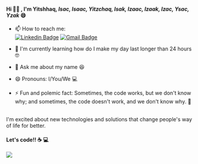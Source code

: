 #### Hi 🙋‍♂ , I'm Yitshhaq, <i>Isac, Isaac, Yitzchaq, Isak, Izaac, Izaak, Izac, Ysac, Yzak</i> 😄 <br/>
       
<!--
**ymotse/ymotse** is a ✨ _special_ ✨ repository because its `README.md` (this file) appears on your GitHub profile.

Here are some ideas to get you started:

- 🔭 I’m currently working on ...
- 👯 I’m looking to collaborate on ...

- 💬 Ask me about ...
- 📫 How to reach me: ...
- 🤔 I’m looking for help with 
- 😄 Pronouns: ...
- ⚡ Fun fact: ...
-->



- 📫 How to reach me: <br/>
[![Linkedin Badge](https://img.shields.io/badge/-Yitshhaq%20Fukushima-blue?style=flat-square&logo=Linkedin&logoColor=white&link=https://www.linkedin.com/in/ymotse/)](https://www.linkedin.com/in/ymotse/)
[![Gmail Badge](https://img.shields.io/badge/-ymotse@gmail.com-c14438?style=flat-square&logo=Gmail&logoColor=white&link=mailto:ymotse@gmail.com)](mailto:ymotse@gmail.com)


- 🌱 I'm currently learning how do I make my day last longer than 24 hours 🤓 

- 💬 Ask me about my name 😆 

- 😄 Pronouns: I/You/We 💻 

- ⚡ Fun and polemic fact: Sometimes, the code works, but we don't know why; and sometimes, the code doesn't work, and we don't know why. 🤔 
<br>
I'm excited about new technologies and solutions that change people's way of life for better.

#### Let's code!! ☕️ 💻 

<img src="https://media0.giphy.com/media/E6jscXfv3AkWQ/giphy.gif"/>
